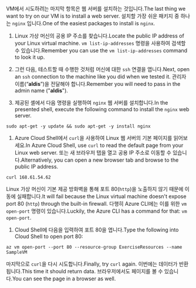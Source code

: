 <span data-ttu-id="d6f97-101">VM에서 시도하려는 마지막 항목은 웹 서버를 설치하는 것입니다.</span><span class="sxs-lookup"><span data-stu-id="d6f97-101">The last thing we want to try on our VM is to install a web server.</span></span> <span data-ttu-id="d6f97-102">설치할 가장 쉬운 패키지 중 하나는 `nginx` 입니다.</span><span class="sxs-lookup"><span data-stu-id="d6f97-102">One of the easiest packages to install is `nginx`.</span></span>

1. <span data-ttu-id="d6f97-103">Linux 가상 머신의 공용 IP 주소를 찾습니다.</span><span class="sxs-lookup"><span data-stu-id="d6f97-103">Locate the public IP address of your Linux virtual machine.</span></span> <span data-ttu-id="d6f97-104">`vm list-ip-addresses` 명령을 사용하여 검색할 수 있습니다.</span><span class="sxs-lookup"><span data-stu-id="d6f97-104">Remember you can use the `vm list-ip-addresses` command to look it up.</span></span>

1. <span data-ttu-id="d6f97-105">그런 다음, 테스트할 때 수행한 것처럼 머신에 대한 `ssh` 연결을 엽니다.</span><span class="sxs-lookup"><span data-stu-id="d6f97-105">Next, open an `ssh` connection to the machine like you did when we tested it.</span></span> <span data-ttu-id="d6f97-106">관리자 이름(“**aldis**”)을 전달해야 합니다.</span><span class="sxs-lookup"><span data-stu-id="d6f97-106">Remember you will need to pass in the admin name ("**aldis**").</span></span>

1. <span data-ttu-id="d6f97-107">제공된 셸에서 다음 명령을 실행하여 `nginx` 웹 서버를 설치합니다.</span><span class="sxs-lookup"><span data-stu-id="d6f97-107">In the presented shell, execute the following command to install the `nginx` web server.</span></span>

```azurecli
sudo apt-get -y update && sudo apt-get -y install nginx
```

1. <span data-ttu-id="d6f97-108">Azure Cloud Shell에서 `curl`을 사용하여 Linux 웹 서버의 기본 페이지를 읽어보세요.</span><span class="sxs-lookup"><span data-stu-id="d6f97-108">In Azure Cloud Shell, use `curl` to read the default page from your Linux web server.</span></span> <span data-ttu-id="d6f97-109">또는 새 브라우저 탭을 열고 공용 IP 주소로 이동할 수 있습니다.</span><span class="sxs-lookup"><span data-stu-id="d6f97-109">Alternatively, you can open a new browser tab and browse to the public IP address.</span></span>

```azurecli
curl 168.61.54.62
```

<span data-ttu-id="d6f97-110">Linux 가상 머신이 기본 제공 방화벽을 통해 포트 80(`http`)을 노출하지 않기 때문에 이동에 실패합니다.</span><span class="sxs-lookup"><span data-stu-id="d6f97-110">It will fail because the Linux virtual machine doesn't expose port 80 (`http`) through the built-in firewall.</span></span> <span data-ttu-id="d6f97-111">다행히 Azure CLI에는 이를 위한 `vm open-port` 명령이 있습니다.</span><span class="sxs-lookup"><span data-stu-id="d6f97-111">Luckily, the Azure CLI has a command for that: `vm open-port`.</span></span> 

1. <span data-ttu-id="d6f97-112">Cloud Shell에 다음을 입력하여 포트 80을 엽니다.</span><span class="sxs-lookup"><span data-stu-id="d6f97-112">Type the following into Cloud Shell to open port 80:</span></span>

```
az vm open-port --port 80 --resource-group ExerciseResources --name SampleVM
```

<span data-ttu-id="d6f97-113">마지막으로 `curl`을 다시 시도합니다.</span><span class="sxs-lookup"><span data-stu-id="d6f97-113">Finally, try `curl` again.</span></span> <span data-ttu-id="d6f97-114">이번에는 데이터가 반환됩니다.</span><span class="sxs-lookup"><span data-stu-id="d6f97-114">This time it should return data.</span></span> <span data-ttu-id="d6f97-115">브라우저에서도 페이지를 볼 수 있습니다.</span><span class="sxs-lookup"><span data-stu-id="d6f97-115">You can see the page in a browser as well.</span></span>
